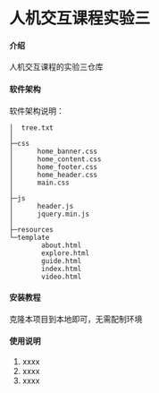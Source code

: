 # 人机交互课程实验三

#### 介绍
人机交互课程的实验三仓库

#### 软件架构
软件架构说明：

```
│  tree.txt
│  
├─css
│      home_banner.css
│      home_content.css
│      home_footer.css
│      home_header.css
│      main.css
│      
├─js
│      header.js
│      jquery.min.js
│      
├─resources
└─template
        about.html
        explore.html
        guide.html
        index.html
        video.html
```


#### 安装教程

克隆本项目到本地即可，无需配制环境

#### 使用说明

1.  xxxx
2.  xxxx
3.  xxxx
